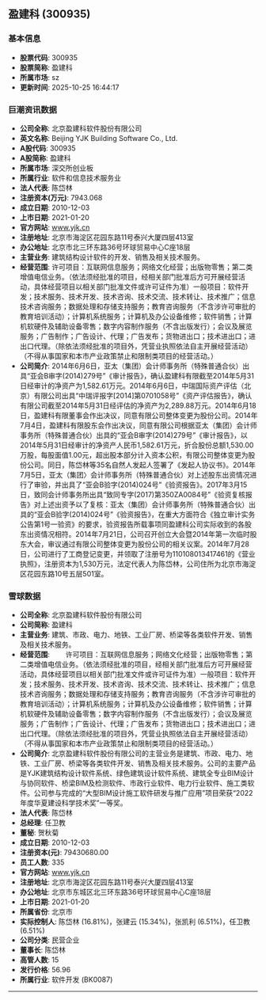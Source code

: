 ## 盈建科 (300935)

### 基本信息

- **股票代码**: 300935
- **股票简称**: 盈建科
- **所属市场**: sz
- **更新时间**: 2025-10-25 16:44:17

### 巨潮资讯数据

- **公司全称**: 北京盈建科软件股份有限公司
- **英文名称**: Beijing YJK Building Software Co., Ltd.
- **A股代码**: 300935
- **A股简称**: 盈建科
- **所属市场**: 深交所创业板
- **所属行业**: 软件和信息技术服务业
- **法人代表**: 陈岱林
- **注册资本(万元)**: 7943.068
- **成立日期**: 2010-12-03
- **上市日期**: 2021-01-20
- **官方网站**: www.yjk.cn
- **注册地址**: 北京市海淀区花园东路11号泰兴大厦四层413室
- **办公地址**: 北京市北三环东路36号环球贸易中心C座18层
- **主营业务**: 建筑结构设计软件的开发、销售及相关技术服务。
- **经营范围**: 许可项目：互联网信息服务；网络文化经营；出版物零售；第二类增值电信业务。（依法须经批准的项目，经相关部门批准后方可开展经营活动，具体经营项目以相关部门批准文件或许可证件为准）一般项目：软件开发；技术服务、技术开发、技术咨询、技术交流、技术转让、技术推广；信息技术咨询服务；数据处理和存储支持服务；教育咨询服务（不含涉许可审批的教育培训活动）；计算机系统服务；计算机及办公设备维修；软件销售；计算机软硬件及辅助设备零售；数字内容制作服务（不含出版发行）；会议及展览服务；广告制作；广告设计、代理；广告发布；货物进出口；技术进出口；进出口代理。（除依法须经批准的项目外，凭营业执照依法自主开展经营活动）（不得从事国家和本市产业政策禁止和限制类项目的经营活动。）
- **公司简介**: 2014年6月6日，亚太（集团）会计师事务所（特殊普通合伙）出具“亚会B审字(2014)279号”《审计报告》，确认盈建科有限截至2014年5月31日经审计的净资产为1,582.61万元。2014年6月6日，中瑞国际资产评估（北京）有限公司出具“中瑞评报字[2014]第0701058号”《资产评估报告》，确认有限公司截至2014年5月31日经评估的净资产为2,289.88万元。2014年6月18日，盈建科有限董事会作出决议，同意有限公司整体变更为股份公司。2014年7月4日，盈建科有限股东会作出决议，同意有限公司根据亚太（集团）会计师事务所（特殊普通合伙）出具的“亚会B审字(2014)279号”《审计报告》，以2014年5月31日经审计的净资产人民币1,582.61万元，折合股份总额1,530.00万股，每股面值1.00元，超出股本部分计入资本公积，有限公司整体变更为股份公司。同日，陈岱林等35名自然人发起人签署了《发起人协议书》。2014年7月5日，亚太（集团〉会计师事务所（特殊普通合伙）对上述股东出资情况进行了审验，并出具了“亚会B验字(2014)024号”《验资报告》。2017年3月15日，致同会计师事务所出具“致同专字(2017)第350ZA0084号”《验资复核报告》对上述出资予以了复核：亚太（集团）会计师事务所（特殊普通合伙）出具的“亚会B验字(2014)024号”《验资报告》，在重大方面符合《独立审计实务公告第1号一验资》的要求，验资报告所载事项同盈建科公司实际收到的各股东出资情况相符。2014年7月21日，公司召开创立大会暨2014年第一次临时股东大会，审议通过有限公司整体变更为股份公司的相关议案。2014年7月28日，公司进行了工商登记变更，并领取了注册号为110108013417461的《营业执照》，注册资本为1,530万元，法定代表人为陈岱林，公司住所为北京市海淀区花园东路10号五层501室。

### 雪球数据

- **公司全称**: 北京盈建科软件股份有限公司
- **公司简称**: 盈建科
- **主营业务**: 建筑、市政、电力、地铁、工业厂房、桥梁等各类软件开发、销售及相关技术服务。
- **经营范围**: 　　许可项目：互联网信息服务；网络文化经营；出版物零售；第二类增值电信业务。（依法须经批准的项目，经相关部门批准后方可开展经营活动，具体经营项目以相关部门批准文件或许可证件为准）一般项目：软件开发；技术服务、技术开发、技术咨询、技术交流、技术转让、技术推广；信息技术咨询服务；数据处理和存储支持服务；教育咨询服务（不含涉许可审批的教育培训活动）；计算机系统服务；计算机及办公设备维修；软件销售；计算机软硬件及辅助设备零售；数字内容制作服务（不含出版发行）；会议及展览服务；广告制作；广告设计、代理；广告发布；货物进出口；技术进出口；进出口代理。（除依法须经批准的项目外，凭营业执照依法自主开展经营活动）（不得从事国家和本市产业政策禁止和限制类项目的经营活动。）
- **公司简介**: 北京盈建科软件股份有限公司的主营业务是建筑、市政、电力、地铁、工业厂房、桥梁等各类软件开发、销售及相关技术服务。公司的主要产品是YJK建筑结构设计软件系统、绿色建筑设计软件系统、建筑全专业BIM设计与协同软件、桥梁BIM及检测软件、市政行业软件、电力行业软件、施工类软件。公司参与完成的“大型BIM设计施工软件研发与推广应用”项目荣获“2022年度华夏建设科学技术奖”一等奖。
- **法人代表**: 陈岱林
- **总经理**: 任卫教
- **董秘**: 贺秋菊
- **成立日期**: 2010-12-03
- **注册资本(元)**: 79430680.00
- **员工人数**: 335
- **官方网站**: www.yjk.cn
- **注册地址**: 北京市海淀区花园东路11号泰兴大厦四层413室
- **办公地址**: 北京市东城区北三环东路36号环球贸易中心C座18层
- **上市日期**: 2021-01-20
- **所属省份**: 北京市
- **实际控制人**: 陈岱林 (16.81%)，张建云 (15.34%)，张凯利 (6.51%)，任卫教 (6.51%)
- **公司分类**: 民营企业
- **董事长**: 陈岱林
- **高管人数**: 15
- **发行价格**: 56.96
- **所属行业**: 软件开发 (BK0087)

---
